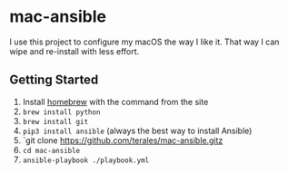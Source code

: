mac-ansible
===========

I use this project to configure my macOS the way I like it. That way I can wipe
and re-install with less effort.

Getting Started
---------------

1. Install [homebrew](http://brew.sh/) with the command from the site
2. `brew install python`
3. `brew install git`
4. `pip3 install ansible` (always the best way to install Ansible)
5. `git clone https://github.com/terales/mac-ansible.gitz
6. `cd mac-ansible`
7. `ansible-playbook ./playbook.yml`
